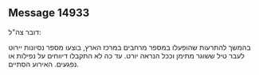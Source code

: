 ## Message 14933

דובר צה"ל:

בהמשך להתרעות שהופעלו במספר מרחבים במרכז הארץ, בוצעו מספר נסיונות יירוט לעבר טיל ששוגר מתימן וככל הנראה יורט. עד כה לא התקבלו דיווחים על נפילות או נפגעים. האירוע הסתיים.

